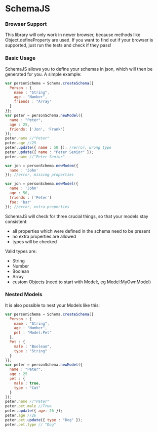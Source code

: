 SchemaJS
========
### Browser Support
This library will only work in newer browser, because methods like Object.defineProperty are used. If you want to find out if your browser is supported, just run the tests  and check if they pass!

### Basic Usage

SchemaJS allows you to define your schemas in json, which will then be generated for you.
A simple example:

```javascript
var personSchema = Schema.createSchema({
  Person : {
    name : "String",
    age : "Number",
    friends : "Array"
  }
}};
var peter = personSchema.newModel({
  name : "Peter",
  age : 25,
  friends: ['Jon', 'Frank']
});
peter.name //"Peter"
peter.age //25
peter.update({ name : 50 }); //error, wrong type
peter.update({ name : "Peter Senior" });
peter.name //"Peter Senior"

var jon = personSchema.newModem({
  name : 'John'
}); //error, missing properties

var jon = personSchema.newModel({
  name : 'John'
  age : 50,
  friends : ['Peter']
  foo: 'bar'
}); //error, extra properties
```

SchemaJS will check for three crucial things, so that your models stay consistent:

- all properties which were defined in the schema need to be present
- no extra properties are allowed
- types will be checked

Valid types are:

- String
- Number
- Boolean
- Array
- custom Objects (need to start with Model:, eg Model:MyOwnModel)

### Nested Models

It is also possible to nest your Models like this:

```javascript
var personSchema = Schema.createSchema({
  Person : {
    name : "String",
    age : "Number",
    pet : "Model:Pet"
  },
  Pet : {
    male : "Boolean",
    type : "String"
  }
}};
var peter = personSchema.newModel({
  name : "Peter",
  age : 25
  pet : {
    male : true,
    type : "Cat"
  }
});
peter.name //"Peter"
peter.pet.male //True
peter.update({ age: 26 });
peter.age //26
peter.pet.update({ type : "Dog" });
peter.pet.type // "Dog"
```

